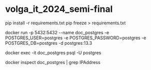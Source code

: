 # volga_it_2024_semi-final

pip install -r requirements.txt
pip freeze > requirements.txt




docker run -p 5432:5432 --name doc_postgres -e POSTGRES_USER=postgres -e POSTGRES_PASSWORD=postgres -e POSTGRES_DB=postgres -d postgres:13.3

<!-- docker run --name doc_postgres -e POSTGRES_PASSWORD=mypassword -d postgres -->
docker exec -it doc_postgres psql -U postgres


docker inspect doc_postgres | grep IPAddress





